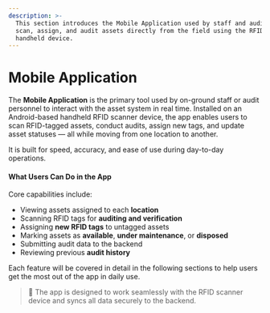 ```yaml
---
description: >-
  This section introduces the Mobile Application used by staff and auditors to
  scan, assign, and audit assets directly from the field using the RFID-enabled
  handheld device.
---
```


# Mobile Application

The **Mobile Application** is the primary tool used by on-ground staff or audit personnel to interact with the asset system in real time. Installed on an Android-based handheld RFID scanner device, the app enables users to scan RFID-tagged assets, conduct audits, assign new tags, and update asset statuses — all while moving from one location to another.

It is built for speed, accuracy, and ease of use during day-to-day operations.

#### What Users Can Do in the App

Core capabilities include:

* Viewing assets assigned to each **location**
* Scanning RFID tags for **auditing and verification**
* Assigning **new RFID tags** to untagged assets
* Marking assets as **available**, **under maintenance**, or **disposed**
* Submitting audit data to the backend
* Reviewing previous **audit history**

Each feature will be covered in detail in the following sections to help users get the most out of the app in daily use.

> 📲 The app is designed to work seamlessly with the RFID scanner device and syncs all data securely to the backend.
